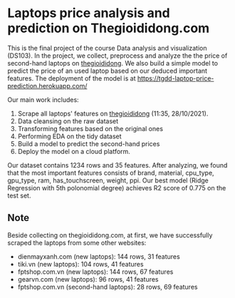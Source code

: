 # Laptops price analysis and prediction on Thegioididong.com

This is the final project of the course Data analysis and visualization (DS103). In the project, we collect, preprocess and analyze the the price of second-hand laptops on [thegioididong](https://www.thegioididong.com/may-doi-tra/laptop). We also build a simple model to predict the price of an used laptop based on our deduced important features. The deployment of the model is at https://tgdd-laptop-price-prediction.herokuapp.com/

Our main work includes:
1. Scrape all laptops' features on [thegioididong](https://www.thegioididong.com/may-doi-tra/laptop) (11:35, 28/10/2021).
2. Data cleansing on the raw dataset
3. Transforming features based on the original ones
4. Performing EDA on the tidy dataset
5. Build a model to predict the second-hand prices
6. Deploy the model on a cloud platform.

Our dataset contains 1234 rows and 35 features. After analyzing, we found that the most important features consists of brand, material, cpu_type, gpu_type, ram, has_touchscreen, weight, ppi. Our best model (Ridge Regression with 5th polonomial degree) achieves R2 score of 0.775 on the test set.

## Note
Beside collecting on thegioididong.com, at first, we have successfully scraped the laptops from some other websites:
- dienmayxanh.com (new laptops): 144 rows, 31 features
- tiki.vn (new laptops): 104 rows, 41 features
- fptshop.com.vn (new laptops): 144 rows, 67 features
- gearvn.com (new laptops): 96 rows, 41 features
- fptshop.com.vn (second-hand laptops): 28 rows, 69 features
